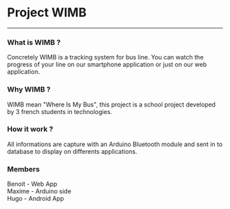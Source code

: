 # Project WIMB
---
### What is WIMB ?

Concretely WIMB is a tracking system for bus line. You can watch the progress of your line on our smartphone application or just on our web application.

### Why WIMB ?

WIMB mean "Where Is My Bus", this project is a school project developed by 3 french students in technologies. 

### How it work ?

All informations are capture with an Arduino Bluetooth module and sent in to database to display on differents applications.

### Members

Benoit - Web App  
Maxime - Arduino side  
Hugo - Android App  

